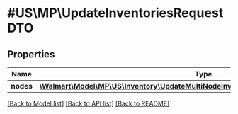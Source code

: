 # #US\MP\UpdateInventoriesRequestDTO

## Properties

Name | Type | Description | Notes
------------ | ------------- | ------------- | -------------
**nodes** | [**\Walmart\Model\MP\US\Inventory\UpdateMultiNodeInventoryRequestInventoriesNodesInner[]**](UpdateMultiNodeInventoryRequestInventoriesNodesInner.md) |  |


[[Back to Model list]](../) [[Back to API list]](../../Api/US/MP) [[Back to README]](../../README.md)
